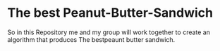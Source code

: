 # The best Peanut-Butter-Sandwich
So in this Repository me and my group will work together to create an algorithm that produces The bestpeaunt butter sandwich.
